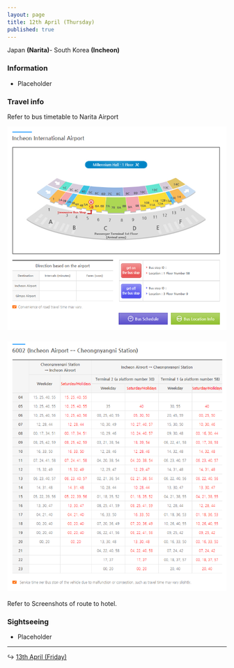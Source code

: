 ```yaml
---
layout: page
title: 12th April (Thursday)
published: true
---
```


Japan **(Narita)**- South Korea **(Incheon)**

### Information

* Placeholder

### Travel info

Refer to bus timetable to Narita Airport

![](/uploads/versions/limobuskorea---x----740-685x---.PNG)

### ![](/uploads/versions/incheonbustimetable---x----732-831x---.PNG)

Refer to Screenshots of route to hotel.

### Sightseeing

* Placeholder

---

↪ [13th April (Friday)](/days/korea/13apr)